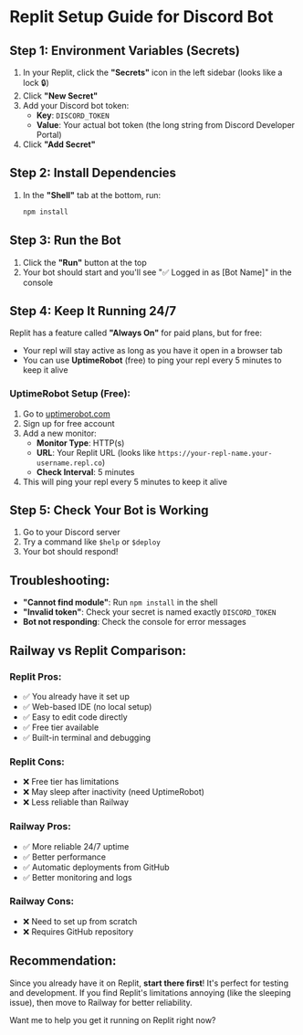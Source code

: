 # Replit Setup Guide for Discord Bot

## Step 1: Environment Variables (Secrets)
1. In your Replit, click the **"Secrets"** icon in the left sidebar (looks like a lock 🔒)
2. Click **"New Secret"**
3. Add your Discord bot token:
   - **Key**: `DISCORD_TOKEN`
   - **Value**: Your actual bot token (the long string from Discord Developer Portal)
4. Click **"Add Secret"**

## Step 2: Install Dependencies
1. In the **"Shell"** tab at the bottom, run:
   ```bash
   npm install
   ```

## Step 3: Run the Bot
1. Click the **"Run"** button at the top
2. Your bot should start and you'll see "✅ Logged in as [Bot Name]" in the console

## Step 4: Keep It Running 24/7
Replit has a feature called **"Always On"** for paid plans, but for free:
- Your repl will stay active as long as you have it open in a browser tab
- You can use **UptimeRobot** (free) to ping your repl every 5 minutes to keep it alive

### UptimeRobot Setup (Free):
1. Go to [uptimerobot.com](https://uptimerobot.com)
2. Sign up for free account
3. Add a new monitor:
   - **Monitor Type**: HTTP(s)
   - **URL**: Your Replit URL (looks like `https://your-repl-name.your-username.repl.co`)
   - **Check Interval**: 5 minutes
4. This will ping your repl every 5 minutes to keep it alive

## Step 5: Check Your Bot is Working
1. Go to your Discord server
2. Try a command like `$help` or `$deploy`
3. Your bot should respond!

## Troubleshooting:
- **"Cannot find module"**: Run `npm install` in the shell
- **"Invalid token"**: Check your secret is named exactly `DISCORD_TOKEN`
- **Bot not responding**: Check the console for error messages

## Railway vs Replit Comparison:

### Replit Pros:
- ✅ You already have it set up
- ✅ Web-based IDE (no local setup)
- ✅ Easy to edit code directly
- ✅ Free tier available
- ✅ Built-in terminal and debugging

### Replit Cons:
- ❌ Free tier has limitations
- ❌ May sleep after inactivity (need UptimeRobot)
- ❌ Less reliable than Railway

### Railway Pros:
- ✅ More reliable 24/7 uptime
- ✅ Better performance
- ✅ Automatic deployments from GitHub
- ✅ Better monitoring and logs

### Railway Cons:
- ❌ Need to set up from scratch
- ❌ Requires GitHub repository

## Recommendation:
Since you already have it on Replit, **start there first**! It's perfect for testing and development. If you find Replit's limitations annoying (like the sleeping issue), then move to Railway for better reliability.

Want me to help you get it running on Replit right now? 